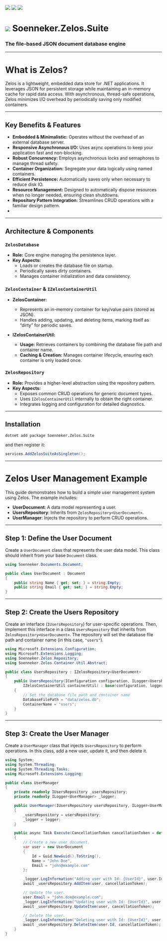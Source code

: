 ﻿[![](https://img.shields.io/nuget/v/soenneker.zelos.suite.svg?style=for-the-badge)](https://www.nuget.org/packages/soenneker.zelos.suite/)
[![](https://img.shields.io/github/actions/workflow/status/soenneker/soenneker.zelos.suite/publish-package.yml?style=for-the-badge)](https://github.com/soenneker/soenneker.zelos.suite/actions/workflows/publish-package.yml)
[![](https://img.shields.io/nuget/dt/soenneker.zelos.suite.svg?style=for-the-badge)](https://www.nuget.org/packages/soenneker.zelos.suite/)

# ![](https://user-images.githubusercontent.com/4441470/224455560-91ed3ee7-f510-4041-a8d2-3fc093025112.png) Soenneker.Zelos.Suite
### The file-based JSON document database engine

---

# What is Zelos?

Zelos is a lightweight, embedded data store for .NET applications. It leverages JSON for persistent storage while maintaining an in-memory cache for rapid data access. With asynchronous, thread-safe operations, Zelos minimizes I/O overhead by periodically saving only modified containers.

---

## Key Benefits & Features

- **Embedded & Minimalistic:** Operates without the overhead of an external database server.
- **Responsive Asynchronous I/O:** Uses async operations to keep your application fast and non-blocking.
- **Robust Concurrency:** Employs asynchronous locks and semaphores to manage thread safety.
- **Container Organization:** Segregate your data logically using named containers.
- **Efficient Persistence:** Automatically saves only when necessary to reduce disk IO.
- **Resource Management:** Designed to automatically dispose resources when no longer needed, ensuring clean shutdowns.
- **Repository Pattern Integration:** Streamlines CRUD operations with a familiar design pattern.
- 
---

## Architecture & Components

### `ZelosDatabase`

- **Role:** Core engine managing the persistence layer.
- **Key Aspects:**
  - Loads or creates the database file on startup.
  - Periodically saves dirty containers.
  - Manages container initialization and data consistency.

### `ZelosContainer` & `IZelosContainerUtil`

- **ZelosContainer:**
  - Represents an in-memory container for key/value pairs (stored as JSON).
  - Handles adding, updating, and deleting items, marking itself as “dirty” for periodic saves.
  
- **IZelosContainerUtil:**
  - **Usage:** Retrieves containers by combining the database file path and container name.
  - **Caching & Creation:** Manages container lifecycle, ensuring each container is only loaded once.

### `ZelosRepository`

- **Role:** Provides a higher-level abstraction using the repository pattern.
- **Key Aspects:**
  - Exposes common CRUD operations for generic document types.
  - Uses `IZelosContainerUtil` internally to obtain the right container.
  - Integrates logging and configuration for detailed diagnostics.

---

## Installation

```
dotnet add package Soenneker.Zelos.Suite
```

and then register it:

```csharp
services.AddZelosSuiteAsSingleton();
```
---

# Zelos User Management Example

This guide demonstrates how to build a simple user management system using Zelos. The example includes:

- **UserDocument**: A data model representing a user.
- **UsersRepository**: Inherits from `ZelosRepository<UserDocument>`.
- **UserManager**: Injects the repository to perform CRUD operations.

---

## Step 1: Define the User Document

Create a `UserDocument` class that represents the user data model. This class should inherit from your base `Document` class.

```csharp
using Soenneker.Documents.Document;

public class UserDocument : Document
{
    public string Name { get; set; } = string.Empty;
    public string Email { get; set; } = string.Empty;
}
```
---

## Step 2: Create the Users Repository

Create an interface (`IUsersRepository`) for user-specific operations. Then, implement this interface in a class `UsersRepository` that inherits from `ZelosRepository<UserDocument>`. The repository will set the database file path and container name (in this case, `"users"`).

```csharp
using Microsoft.Extensions.Configuration;
using Microsoft.Extensions.Logging;
using Soenneker.Zelos.Repository;
using Soenneker.Zelos.Container.Util.Abstract;

public class UsersRepository : IZelosRepository<UserDocument>
{
    public UsersRepository(IConfiguration configuration, ILogger<UsersRepository> logger, 
        IZelosContainerUtil containerUtil) : base(configuration, logger, containerUtil)
    {
        // Set the database file path and container name
        DatabaseFilePath = "data/zelos.db";
        ContainerName = "users";
    }
}
```

---

## Step 3: Create the User Manager

Create a `UserManager` class that injects `UsersRepository` to perform operations. In this class, add a new user, update it, and then delete it.

```csharp
using System;
using System.Threading;
using System.Threading.Tasks;
using Microsoft.Extensions.Logging;

public class UserManager
{
    private readonly IUsersRepository _usersRepository;
    private readonly ILogger<UserManager> _logger;

    public UserManager(IUsersRepository usersRepository, ILogger<UserManager> logger)
    {
        _usersRepository = usersRepository;
        _logger = logger;
    }

    public async Task Execute(CancellationToken cancellationToken = default)
    {
        // Create a new user document.
        var user = new UserDocument
        {
            Id = Guid.NewGuid().ToString(),
            Name = "John Doe",
            Email = "john@example.com"
        };

        _logger.LogInformation("Adding user with Id: {UserId}", user.Id);
        await _usersRepository.AddItem(user, cancellationToken);

        // Update the user.
        user.Email = "john.doe@example.com";
        _logger.LogInformation("Updating user with Id: {UserId}", user.Id);
        await _usersRepository.UpdateItem(user, cancellationToken);

        // Delete the user.
        _logger.LogInformation("Deleting user with Id: {UserId}", user.Id);
        await _usersRepository.DeleteItem(user.Id, cancellationToken);
    }
}
```